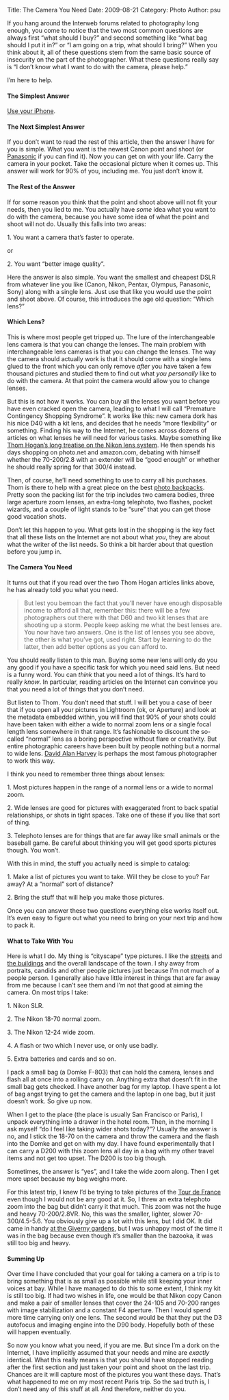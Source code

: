 Title: The Camera You Need
Date: 2009-08-21
Category: Photo
Author: psu

<p>If you hang around the Interweb forums related to photography long enough, you come to notice that the two most common questions are always first &#8220;what should I buy?&#8221; and second something like &#8220;what bag should I put it in?&#8221; or &#8220;I am going on a trip, what should I bring?&#8221; When you think about it, all of these questions stem from the same basic source of insecurity on the part of the photographer. What these questions really say is &#8220;I don&#8217;t know what I want to do with the camera, please help.&#8221;</p>
<p>I&#8217;m here to help.<br />

<h4>The Simplest Answer</h4>
<p>
<a href="http://mutable-states.com/the-golden-age-of-cameras-part-1.html">Use your iPhone</a>.
</p>
<h4>The Next Simplest Answer</h4>
<p>If you don&#8217;t want to read the rest of this article, then the answer I have for you is simple. What you want is the newest Canon point and shoot (or <a href="../../../01/08/camera-enough/index.html">Panasonic</a> if you can find it). Now you can get on with your life. Carry the camera in your pocket. Take the occasional picture when it comes up. This answer will work for 90% of you, including me. You just don&#8217;t know it.</p>
<h4>The Rest of the Answer</h4>
<p>If for some reason you think that the point and shoot above will not fit your needs, then you lied to me. You actually have <em>some</em> idea what you want to do with the camera, because you have some idea of what the point and shoot will not do. Usually this falls into two areas:</p>
<p>1. You want a camera that&#8217;s faster to operate.</p>
<p>or</p>
<p>2. You want &#8220;better image quality&#8221;.</p>
<p>Here the answer is also simple. You want the smallest and cheapest DSLR from whatever line you like (Canon, Nikon, Pentax, Olympus, Panasonic, Sony) along with a single lens. Just use that like you would use the point and shoot above. Of course, this introduces the age old question: &#8220;Which lens?&#8221;</p>
<h4>Which Lens?</h4>
<p>This is where most people get tripped up. The lure of the interchangeable lens camera is that you can change the lenses. The main problem with interchangeable lens cameras is that you can change the lenses. The way the camera should actually work is that it should come with a single lens glued to the front which you can only remove <em>after</em> you have taken a few thousand pictures and studied them to find out what <em>you personally</em> like to do with the camera. At that point the camera would allow you to change lenses.</p>
<p>But this is not how it works. You can buy all the lenses you want before you have even cracked open the camera, leading to what I will call &#8220;Premature Contingency Shopping Syndrome&#8221;. It works like this: new camera dork has his nice D40 with a kit lens, and decides that he needs &#8220;more flexibility&#8221; or something. Finding his way to the Internet, he comes across dozens of articles on what lenses he will need for various tasks. Maybe something like <a href="http://bythom.com/rationallenses.htm">Thom Hogan&#8217;s long treatise on the Nikon lens system</a>. He then spends his days shopping on photo.net and amazon.com, debating with himself whether the 70-200/2.8 with an extender will be &#8220;good enough&#8221; or whether he should really spring for that 300/4 instead.</p>
<p>Then, of course, he&#8217;ll need something to use to carry all his purchases. Thom is there to help with a great piece on the best <a href="http://bythom.com/bags.htm">photo backpacks</a>. Pretty soon the packing list for the trip includes two camera bodies, three large aperture zoom lenses, an extra-long telephoto, two flashes, pocket wizards, and a couple of light stands to be &#8220;sure&#8221; that you can get those good vacation shots.</p>
<p>Don&#8217;t let this happen to you. What gets lost in the shopping is the key fact that all these lists on the Internet are not about what <em>you</em>, they are about what the writer of the list needs. So think a bit harder about that question before you jump in.</p>
<h4>The Camera You Need</h4>
<p>It turns out that if you read over the two Thom Hogan articles links above, he has already told you what you need.</p>
<blockquote><p>
But lest you bemoan the fact that you&#8217;ll never have enough disposable income to afford all that, remember this: there will be a few photographers out there with that D60 and two kit lenses that are shooting up a storm. People keep asking me what the best lenses are. You now have two answers. One is the list of lenses you see above, the other is what you&#8217;ve got, used right. Start by learning to do the latter, then add better options as you can afford to.
</p></blockquote>
<p>You should really listen to this man. Buying some new lens will only do you any good if you have a specific task for which you need said lens. But need is a funny word. You can <em>think</em> that you need a lot of things. It&#8217;s hard to really <em>know</em>. In particular, reading articles on the Internet can convince you that you need a lot of things that you don&#8217;t need.</p>
<p>But listen to Thom. You don&#8217;t need that stuff. I will bet you a case of beer that if you open all your pictures in Lightroom (ok, or Aperture) and look at the metadata embedded within, you will find that 90% of your shots could have been taken with either a wide to normal zoom lens or a single focal length lens somewhere in that range. It&#8217;s fashionable to discount the so-called &#8220;normal&#8221; lens as a boring perspective without flare or creativity. But entire photographic careers have been built by people nothing but a normal to wide lens. <a href="http://en.wikipedia.org/wiki/David_Alan_Harvey">David Alan Harvey</a> is perhaps the most famous photographer to work this way.</p>
<p>I think you need to remember three things about lenses:</p>
<p>1. Most pictures happen in the range of a normal lens or a wide to normal zoom.</p>
<p>2. Wide lenses are good for pictures with exaggerated front to back spatial relationships, or shots in tight spaces. Take one of these if you like that sort of thing.</p>
<p>3. Telephoto lenses are for things that are far away like small animals or the baseball game. Be careful about thinking you will get good sports pictures though. You won&#8217;t.</p>
<p>With this in mind, the stuff you actually need is simple to catalog:</p>
<p>1. Make a list of pictures you want to take. Will they be close to you? Far away? At a &#8220;normal&#8221; sort of distance?</p>
<p>2. Bring the stuff that will help you make those pictures.</p>
<p>Once you can answer these two questions everything else works itself out. It&#8217;s even easy to figure out what you need to bring on your next trip and how to pack it.</p>
<h4>What to Take With You</h4>
<p>Here is what I do. My thing is &#8220;cityscape&#8221; type pictures. I like the <a href="http://www.flickr.com/photos/79904144@N00/3764641235/">streets</a> and <a href="http://www.flickr.com/photos/79904144@N00/3762955415/in/photostream/">the buildings</a> and the overall landscape of the town. I shy away from portraits, candids and other people pictures just because I&#8217;m not much of a people person.  I generally also have little interest in things that are far away from me because I can&#8217;t see them and I&#8217;m not that good at aiming the camera. On most trips I take:</p>
<p>1. Nikon SLR.</p>
<p>2. The Nikon 18-70 normal zoom.</p>
<p>3. The Nikon 12-24 wide zoom.</p>
<p>4. A flash or two which I never use, or only use badly.</p>
<p>5. Extra batteries and cards and so on.</p>
<p>I pack a small bag (a Domke F-803) that can hold the camera, lenses and flash all at once into a rolling carry on. Anything extra that doesn&#8217;t fit in the small bag gets checked. I have another bag for my laptop. I have spent a lot of bag angst trying to get the camera and the laptop in one bag, but it just doesn&#8217;t work. So give up now.</p>
<p>When I get to the place (the place is usually San Francisco or Paris), I unpack everything into a drawer in the hotel room. Then, in the morning I ask myself  &#8220;do I feel like taking wider shots today?&#8221;? Usually the answer is no, and I stick the 18-70 on the camera and throw the camera and the flash into the Domke and get on with my day. I have found experimentally that I can carry a D200 with this zoom lens all day in a bag with my other travel items and not get too upset. The D200 is too big though.</p>
<p>Sometimes, the answer is &#8220;yes&#8221;, and I take the wide zoom along. Then I get more upset because my bag weighs more.</p>
<p>For this latest trip, I knew I&#8217;d be trying to take pictures of the <a href="http://www.flickr.com/photos/79904144@N00/3758750583/">Tour de France</a> even though I would not be any good at it. So, I threw an extra telephoto zoom into the bag but didn&#8217;t carry it that much. This zoom was not the huge and heavy 70-200/2.8VR. No, this was the smaller, lighter, slower 70-300/4.5-5.6. You obviously give up a lot with this lens, but I did OK. It did came in handy <a href="http://www.flickr.com/photos/79904144@N00/3765480698/">at the Giverny gardens</a>, but I was unhappy most of the time it was in the bag because even though it&#8217;s smaller than the bazooka, it was still too big and heavy.</p>
<h4>Summing Up</h4>
<p>Over time I have concluded that your goal for taking a camera on a trip is to bring something that is as small as possible while still keeping your inner voices at bay. While I have managed to do this to some extent, I think my kit is still too big. If had two wishes in life, one would be that Nikon copy Canon and make a pair of smaller lenses that cover the 24-105 and 70-200 ranges with image stabilization and a constant F4 aperture. Then I would spend more time carrying only one lens. The second would be that they put the D3 autofocus and imaging engine into the D90 body. Hopefully both of these will happen eventually.</p>
<p>So now you know what you need, if you are me. But since I&#8217;m a dork on the Internet, I have implicitly assumed that your needs and mine are <em>exactly</em> identical. What this really means is that you should have stopped reading after the first section and just taken your point and shoot on the last trip. Chances are it will capture most of the pictures you want these days. That&#8217;s what happened to me on my most recent Paris trip. So the sad truth is, I don&#8217;t need any of this stuff at all. And therefore, neither do you.</p>
